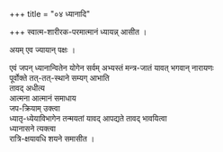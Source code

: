 +++
title = "०४ ध्यानादि"

+++
स्वात्म-शारीरक-परमात्मानं ध्यायन्न् आसीत । 

अयम् एव ज्यायान् पक्षः । 

एवं जपन् ध्यानान्वितेन योगेन सर्वम् अभ्यस्तं मन्त्र-जातं यावत् भगवान् नारायणः  
पूर्वोक्ते  तत्-तत्-स्थाने सम्यग् आभाति  
तावद् अधीत्य  
आत्मना आत्मानं समाधाय  
जप-क्रियाम् उक्त्वा  
ध्यातृ-ध्येयाविभागेन तन्मयतां यावद् आपद्यते तावद् भावयित्वा  
ध्यानासने त्यक्त्वा  
रात्रि-क्षयावधि शयने समासीत । 
